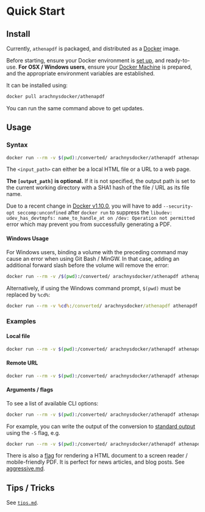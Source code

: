 # Quick Start


## Install

Currently, `athenapdf` is packaged, and distributed as a [Docker][docker] image.

Before starting, ensure your Docker environment is [set up][docker], and ready-to-use. **For OSX / Windows users**, ensure your [Docker Machine][docker-machine] is prepared, and the appropriate environment variables are established.

It can be installed using:

```bash
docker pull arachnysdocker/athenapdf
```

You can run the same command above to get updates.


## Usage

### Syntax

```bash
docker run --rm -v $(pwd):/converted/ arachnysdocker/athenapdf athenapdf <input_path> [output_path]
```

The `<input_path>` can either be a local HTML file or a URL to a web page.

**The `[output_path]` is optional.** If it is not specified, the output path is set to the current working directory with a SHA1 hash of the file / URL as its file name.

Due to a recent change in [Docker v1.10.0][1.10.0], you will have to add `--security-opt seccomp:unconfined` after `docker run` to suppress the `libudev: udev_has_devtmpfs: name_to_handle_at on /dev: Operation not permitted` error which may prevent you from successfully generating a PDF.

#### Windows Usage

For Windows users, binding a volume with the preceding command may cause an error when using Git Bash / MinGW. In that case, adding an additional forward slash before the volume will remove the error:

```bash
docker run --rm -v /$(pwd):/converted/ arachnysdocker/athenapdf athenapdf <input_path> [output_path]
```

Alternatively, if using the Windows command prompt, `$(pwd)` must be replaced by `%cd%`:

```cmd
docker run --rm -v %cd%:/converted/ arachnysdocker/athenapdf athenapdf <input_path> [output_path]
```

### Examples

#### Local file

```bash
docker run --rm -v $(pwd):/converted/ arachnysdocker/athenapdf athenapdf local_file.html
```

#### Remote URL

```bash
docker run --rm -v $(pwd):/converted/ arachnysdocker/athenapdf athenapdf http://blog.arachnys.com/
```

#### Arguments / flags

To see a list of available CLI options:

```bash
docker run --rm -v $(pwd):/converted/ arachnysdocker/athenapdf athenapdf --help
```

For example, you can write the output of the conversion to [standard output][stdout] using the `-S` flag, e.g.

```bash
docker run --rm -v $(pwd):/converted/ arachnysdocker/athenapdf athenapdf -S http://blog.arachnys.com/
```

There is also a [flag][aggressive] for rendering a HTML document to a screen reader / mobile-friendly PDF. It is perfect for news articles, and blog posts. See [aggressive.md][aggressive].


## Tips / Tricks

See [`tips.md`](tips.md).



[docker]: https://www.docker.com/
[docker-machine]: https://docs.docker.com/mac/step_one/
[1.10.0]: https://github.com/docker/docker/releases/tag/v1.10.0
[stdout]: https://en.wikipedia.org/wiki/Standard_streams#Standard_output_.28stdout.29
[aggressive]: aggressive.md
